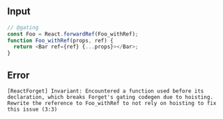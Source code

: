 
## Input

```javascript
// @gating
const Foo = React.forwardRef(Foo_withRef);
function Foo_withRef(props, ref) {
  return <Bar ref={ref} {...props}></Bar>;
}

```


## Error

```
[ReactForget] Invariant: Encountered a function used before its declaration, which breaks Forget's gating codegen due to hoisting. Rewrite the reference to Foo_withRef to not rely on hoisting to fix this issue (3:3)
```
          
      
